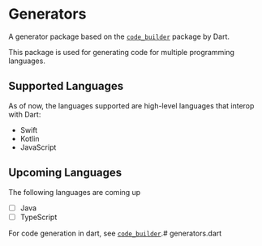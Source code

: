 
# Generators
A generator package based on the [`code_builder`]() package by Dart.

This package is used for generating code for multiple programming languages.

## Supported Languages
As of now, the languages supported are high-level languages that interop with Dart:
- Swift
- Kotlin
- JavaScript

## Upcoming Languages
The following languages are coming up
- [ ] Java
- [ ] TypeScript

For code generation in dart, see [`code_builder`]().# generators.dart